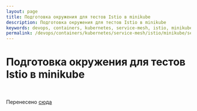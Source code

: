 ```yaml
---
layout: page
title: Подготовка окружения для тестов Istio в minikube
description: Подготовка окружения для тестов Istio в minikube
keywords: devops, containers, kubernetes, service-mesh, istio, minikube, setup
permalink: /devops/containers/kubernetes/service-mesh/istio/minikube/setup/
---
```


# Подготовка окружения для тестов Istio в minikube

<br/>

Перенесено [сюда](//gitops.ru/tools/containers/kubernetes/tools/service-mesh/istio/setup/)
